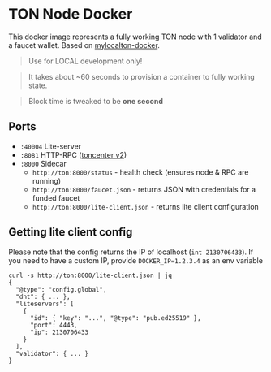 # TON Node Docker

This docker image represents a fully working TON node with 1 validator and a faucet wallet.
Based on [mylocalton-docker](https://github.com/neodix42/mylocalton-docker).

> Use for LOCAL development only!

> It takes about ~60 seconds to provision a container to fully working state.

> Block time is tweaked to be **one second**

## Ports

- `:40004` Lite-server
- `:8081` HTTP-RPC ([toncenter v2](https://toncenter.com/api/v2/#/))
- `:8000` Sidecar
  - `http://ton:8000/status` - health check (ensures node & RPC are running)
  - `http://ton:8000/faucet.json` - returns JSON with credentials for a funded faucet
  - `http://ton:8000/lite-client.json` - returns lite client configuration

## Getting lite client config

Please note that the config returns the IP of localhost (`int 2130706433`).
If you need to have a custom IP, provide `DOCKER_IP=1.2.3.4` as an env variable

```shell
curl -s http://ton:8000/lite-client.json | jq
{
  "@type": "config.global",
  "dht": { ... },
  "liteservers": [
    {
      "id": { "key": "...", "@type": "pub.ed25519" },
      "port": 4443,
      "ip": 2130706433
    }
  ],
  "validator": { ... }
}
```